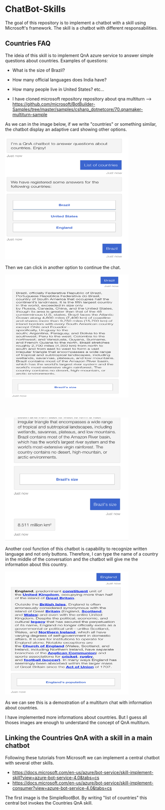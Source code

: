# ChatBot-Skills
The goal of this repository is to implement a chatbot with a skill using Microsoft's framework. The skill is a chatbot with different responsabilities. 

## Countries FAQ

The ideia of this skill is to implement QnA azure service to answer simple questions about countries. 
Examples of questions:

- What is the size of Brazil?
- How many official languages does India have?
- How many people live in United States?
etc...

- I have cloned microsoft repository repository about qna multiturn --> https://github.com/microsoft/BotBuilder-Samples/tree/master/samples/csharp_dotnetcore/70.qnamaker-multiturn-sample

As we can in the image below, if we write "countries" or something similar, the chatbot display an adaptive card showing other options.

<img 
    src="./Images/chatbot-image1.png"
    alt="chatbot" 
    title="A cute kitten" 
    width="400" 
    height="400"></img>

Then we can click in another option to continue the chat. 

<img 
    src="./Images/chatbot-image2.png"
    alt="chatbot" 
    title="A cute kitten" 
    width="400" 
    height="400"></img>

<br></br>

<img 
    src="./Images/chatbot-image3.png"
    alt="chatbot" 
    title="A cute kitten" 
    width="400" 
    height="400"></img>

Another cool function of this chatbot is capability to recognize written language and not only buttons. Therefore, I can type the name of a country in the middle of the conversation and the chatbot will give me the information about this country.

<img 
    src="./Images/chatbot-image4.png"
    alt="chatbot" 
    title="A cute kitten" 
    width="400" 
    height="400"></img>

As we can see this is a demostration 
of a multiturn chat with information about countries. 

I have implemented more informations about countries. But I guess all thoses images are enough to understand the concept of QnA multiturn.


## Linking the Countries QnA with a skill in a main chatbot

Following these tutorials from Microsoft we can implement a central chatbot with several other skills.

- https://docs.microsoft.com/en-us/azure/bot-service/skill-implement-skill?view=azure-bot-service-4.0&tabs=cs
- https://docs.microsoft.com/en-us/azure/bot-service/skill-implement-consumer?view=azure-bot-service-4.0&tabs=cs

The first image is the SimpleRootBot. By writing "list of countries" this central bot invokes the Countries QnA skill. 
